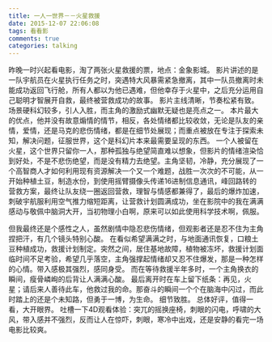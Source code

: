 ```yaml
---
title: 一人一世界－－火星救援
date: 2015-12-07 22:06:08
tags: 看看影
comments: true
categories: talking
---
```

昨晚一时兴起看电影，淘了两张火星救援的票，地点：金象影城。
影片讲述的是一队宇航员在火星执行任务之时，突遇特大风暴需紧急撤离，其中一队员撤离时未能成功返回飞行舱，所有人都以为他已遇难，但他幸存于火星中，之后充分运用自己聪明才智展开自救，最终被营救成功的故事。<!--more-->
影片主线清晰，节奏松紧有致。场景硬科幻较多，引人入胜，而主角的激励式幽默无疑也是亮点之一。
本片最大的优点，他并没有故意煽情的情节，相反，各处情绪都比较收敛，无论是队友的亲情，爱情，还是马克的悲伤情绪，都是在细节处展现；而重点被放在专注于探索未知，解决问题，征服世界，这个是科幻片本来最需要呈现的东西。
一个人被留在火星，这个世界只留你一人，那种孤独与绝望简直难以想象，但影片的情绪渲染恰到好处，不是不悲伤绝望，而是没有精力去绝望。主角坚韧，冷静，充分展现了一个高智商人才如何利用现有资源解决一个又一个难题，战胜一次次的不可能，从一开始种植土豆，制造水份，到使用摇臂摄像头传递16进制信息通讯，峰回路转的营救方案，最终让队友绕一圈返回营救，理智与情感都兼得了，最后的爆炸加速，刺破宇航服利用空气推力缩短距离，让营救计划圆满成功，坐在影院中的我在满满感动与敬佩中脑洞大开，当初物理小白啊，原来可以如此使用科学技术啊，佩服。

但我最终还是个感性之人，虽然剧情中隐忍悲伤情绪，但观影者还是忍不住为主角捏把汗，有几个镜头特别心酸。
在看似希望满满之时，与地面通讯恢复，口粮土豆种植成功，救援计划制定。突然之间，居住基地故障，植物被冻坏，救援计划面临时间不足考验，希望几乎落空，主角强撑起情绪却又忍不住爆发，那是一种怎样的心情。带入感极其强烈，感同身受。
而在等待救援半年多时，一个主角换衣的瞬间，瘦骨嶙峋的后背让人满满心酸。
最后离开时在车上留下纸条：再见，火星；请后来人善待此车，他救过我的命。那奋斗的瞬间一个个在脑海中闪过，而此时踏上的还是个未知路，但勇于一博，为生命。
细节致胜。
总体好评，值得一看，大开眼界。
吐槽一下4D观看体验：突兀的摇换座椅，刺眼的闪电，呼啸的大风，带入感并不强烈，反而让人在惊吓，刺眼，寒冷中出戏，还是安静的看完一场电影比较爽。